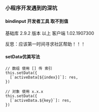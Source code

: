 ### 小程序开发遇到的深坑

#### bindinput 开发者工具 取不到值

基础库 2.9.2 版本 以上 
客户端 1.02.1907300 

反思：应该第一时间寻求社区帮助！！！


#### setData优美写法

```
// 数组 使用 [] 传 索引
this.setData({
  [`activeData[${index}]`]: res,
})

// 对象 使用 x.x.x 
this.setData({
  [`activeData.${key}`]: res,
})
```
